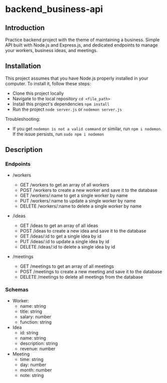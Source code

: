 # backend_business-api

## Introduction

Practice backend project with the theme of maintaining a business.
Simple API built with Node.js and Express.js, and dedicated endpoints to manage your workers, business ideas, and meetings.

## Installation

This project assumes that you have Node.js properly installed in your computer.
To install it, follow these steps:
 * Clone this project locally
 * Navigate to the local repository `cd <file_path>`
 * Install this project's dependencies `npm install`
 * Run the project `node server.js` or `nodemon server.js`

Troubleshooting:
 * If you get `nodemon is not a valid command` or similar, run `npm i nodemon`. If the issue persists, run `sudo npm i nodemon`

## Description

### Endpoints

* /workers
  * GET /workers to get an array of all workers
  * POST /workers to create a new worker and save it to the database
  * GET /workers/:name to get a single worker by name
  * PUT /workers/:name to update a single worker by name
  * DELETE /workers/:name to delete a single worker by name

* /ideas 
  * GET /ideas to get an array of all ideas
  * POST /ideas to create a new idea and save it to the database
  * GET /ideas/:id to get a single idea by id
  * PUT /ideas/:id to update a single idea by id
  * DELETE /ideas/:id to delete a single idea by id

* /meetings 
  * GET /meetings to get an array of all meetings
  * POST /meetings to create a new meeting and save it to the database
  * DELETE /meetings to delete all meetings from the database

### Schemas

* Worker:
  * name: string
  * title: string
  * salary: number
  * function: string
* Idea
  * id: string
  * name: string
  * description: string
  * revenue: number
* Meeting
  * time: string
  * day: number
  * month: number
  * note: string

